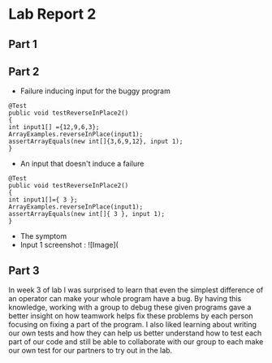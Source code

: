 # Lab Report 2
## Part 1

## Part 2
* Failure inducing input for the buggy program
```
@Test
public void testReverseInPlace2()
{
int input1[] ={12,9,6,3};
ArrayExamples.reverseInPlace(input1);
assertArrayEquals(new int[]{3,6,9,12}, input 1);
}
```
* An input that doesn't induce a failure
```
@Test
public void testReverseInPlace2()
{
int input1[]={ 3 };
ArrayExamples.reverseInPlace(input1);
assertArrayEquals(new int[]{ 3 }, input 1);
}
```
* The symptom
* Input 1 screenshot : ![Image](

## Part 3
In week 3 of lab I was surprised to learn that even the simplest difference of an operator can make your whole program have a bug. By having this knowledge, working with a group to debug these given programs gave a better insight on how teamwork helps fix these problems by each person focusing on fixing a part of the program. I also liked learning about writing our own tests and how they can help us better understand how to test each part of our code and still be able to collaborate with our group to each make our own test for our partners to try out in the lab.
